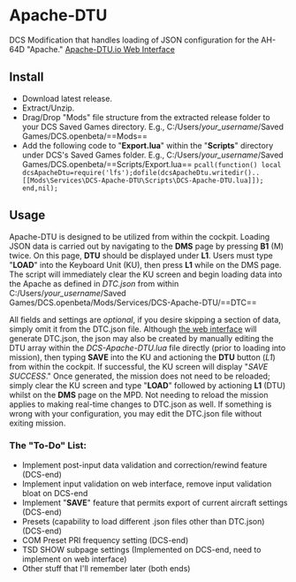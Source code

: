 # Apache-DTU
DCS Modification that handles loading of JSON configuration for the AH-64D "Apache."
[Apache-DTU.io Web Interface](http://www.apache-dtu.io/)

## Install
- Download latest release.
- Extract/Unzip.
- Drag/Drop "Mods" file structure from the extracted release folder to your DCS Saved Games directory. E.g., C:/Users/*your_username*/Saved Games/DCS.openbeta/==Mods==
- Add the following code to "**Export.lua**" within the "**Scripts**" directory under DCS's Saved Games folder. E.g., C:/Users/*your_username*/Saved Games/DCS.openbeta/==Scripts/Export.lua==
`pcall(function() local dcsApacheDtu=require('lfs');dofile(dcsApacheDtu.writedir()..[[Mods\Services\DCS-Apache-DTU\Scripts\DCS-Apache-DTU.lua]]); end,nil);`

## Usage
Apache-DTU is designed to be utilized from within the cockpit. Loading JSON data is carried out by navigating to the **DMS** page by pressing **B1** (M) twice. On this page, **DTU** should be displayed under **L1**. Users must type "**LOAD**" into the Keyboard Unit (KU), then press **L1** while on the DMS page. The script will immediately clear the KU screen and begin loading data into the Apache as defined in *DTC.json* from within C:/Users/*your_username*/Saved Games/DCS.openbeta/Mods/Services/DCS-Apache-DTU/==DTC==

All fields and settings are *optional*, if you desire skipping a section of data, simply omit it from the DTC.json file.
Although [the web interface](http://www.apache-dtu.io/) will generate DTC.json, the json may also be created by manually editing the DTU array within the *DCS-Apache-DTU.lua* file directly (prior to loading into mission), then typing **SAVE** into the KU and actioning the **DTU** button (*L1*) from within the cockpit. If successful, the KU screen will display "*SAVE SUCCESS*." Once generated, the mission does not need to be reloaded; simply clear the KU screen and type "**LOAD**" followed by actioning **L1** (DTU) whilst on the **DMS** page on the MPD. Not needing to reload the mission applies to making real-time changes to DTC.json as well. If something is wrong with your configuration, you may edit the DTC.json file without exiting mission.

### The "To-Do" List:
- Implement post-input data validation and correction/rewind feature (DCS-end)
- Implement input validation on web interface, remove input validation bloat on DCS-end
- Implement "**SAVE**" feature that permits export of current aircraft settings (DCS-end)
- Presets (capability to load different .json files other than DTC.json) (DCS-end)
- COM Preset PRI frequency setting (DCS-end)
- TSD SHOW subpage settings (Implemented on DCS-end, need to implement on web interface)
- Other stuff that I'll remember later (both ends)